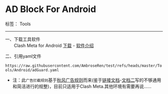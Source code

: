 # AD Block For Android

标签： Tools

---

一、下载工具软件  
　　Clash Meta for Android [下载](https://github.com/MetaCubeX/ClashMetaForAndroid/releases/tag/v2.11.17) - [软件介绍](https://clashmetaforandroid.com/)

二、引用yaml文件

`https://raw.githubusercontent.com/AmbroseRen/test/refs/heads/master/Tools/Android/adGuard.yaml`

* 注：此`广告拦截规则`基于[秋风广告规则](https://awavenue.top/Start.html#📥-订阅指南)而来(鉴于[链接文档](https://awavenue.top/Sub.html)-[文档二](https://awavenue.top/Knowledge.html)写的不够通用和简洁进行的规整)，目前只适用于Clash Meta.其他环境有需要再说……


